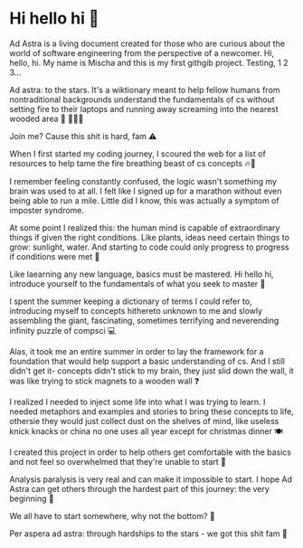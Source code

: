 
# Hi hello hi 🖖 

 Ad Astra is a living document created for those who are curious about the world of software engineering from the perspective of a newcomer. Hi, hello, hi. My name is Mischa and this is my first githgib project. Testing, 1 2 3...

Ad astra: to the stars. It's a wiktionary meant to help fellow humans from nontraditional backgrounds understand the fundamentals of cs without setting fire to their laptops and running away screaming into the nearest wooded area 🌲 🏃🏼‍♀️

Join me? Cause this shit is hard, fam ⚠️

When I first started my coding journey, I scoured the web for a list of resources to help tame the fire breathing beast of cs concepts 🔥🐉

I remember feeling constantly confused, the logic wasn't something my brain was used to at all. I felt like I signed up for a marathon without even being able to run a mile. Little did I know, this was actually a symptom of imposter syndrome. 

At some point I realized this: the human mind is capable of extraordinary things if given the right conditions. Like plants, ideas need certain things to grow: sunlight, water. And starting to code could only progress to progress if conditions were met 🌱

Like laearning any new language, basics must be mastered. Hi hello hi, introduce yourself to the fundamentals of what you seek to master 📖

I spent the summer keeping a dictionary of terms I could refer to, introducing myself to concepts hithereto unknown to me and slowly assembling the giant, fascinating, sometimes terrifying and neverending infinity puzzle of compsci 💻

Alas, it took me an entire summer in order to lay the framework for a foundation that would help support a basic understanding of cs. And I still didn't get it- concepts didn't stick to my brain, they just slid down the wall, it was like trying to stick magnets to a wooden wall ❓

I realized I needed to inject some life into what I was trying to learn. I needed metaphors and examples and stories to bring these concepts to life, othersie they would just collect dust on the shelves of mind, like useless knick knacks or china no one uses all year except for christmas dinner 🍽️

I created this project in order to help others get comfortable with the basics and not feel so overwhelmed that they're unable to start 🤯

Analysis paralysis is very real and can make it impossible to start. I hope Ad Astra can get others through the hardest part of this journey: the very beginning 🚦

We all have to start somewhere, why not the bottom? 🍑

Per aspera ad astra: through hardships to the stars - we got this shit fam 🌠
